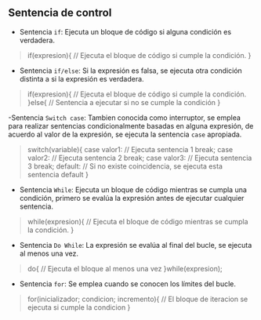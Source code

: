 ## Sentencia de control

- Sentencia `if`: Ejecuta un bloque de código si alguna condición es verdadera.
> if(expresion){
    // Ejecuta el bloque de código si cumple la condición.
}

- Sentencia `if/else`: Si la expresión es falsa, se ejecuta otra condición distinta a si la expresión es verdadera.
> if(expresion){
    // Ejecuta el bloque de código si cumple la condición.
}else{
    // Sentencia a ejecutar si no se cumple la condición
}

-Sentencia `Switch case`: Tambien conocida como interruptor, se emplea para realizar sentencias condicionalmente basadas en alguna expresión, de acuerdo al valor de la expresión, se ejecuta la sentencia `case` apropiada.
> switch(variable){
    case valor1: 
        // Ejecuta sentencia 1
        break;
        case valor2: 
        // Ejecuta sentencia 2
        break;
        case valor3: 
        // Ejecuta sentencia 3
        break;
        default:
        // Si no existe coincidencia, se ejecuta esta sentencia default
}

- Sentencia `While`: Ejecuta un bloque de código mientras se cumpla una condición, primero se evalúa la expresión antes de ejecutar cualquier sentencia.

> while(expresion){
    // Ejecuta el bloque de código mientras se cumpla la condición.
}

- Sentencia `Do While`: La expresión se evalúa al final del bucle, se ejecuta al menos una vez.

> do{
    // Ejecuta el bloque al menos una vez
}while(expresion);

- Sentencia `for`: Se emplea cuando se conocen los límites del bucle.

> for(inicializador; condicion; incremento){
    // El bloque de iteracion se ejecuta si cumple la condicion
}